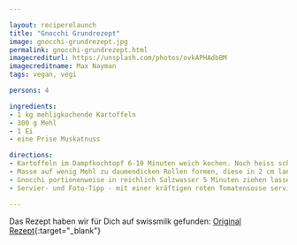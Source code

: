 ```yaml
---

layout: reciperelaunch
title: "Gnocchi Grundrezept"
image: gnocchi-grundrezept.jpg
permalink: gnocchi-grundrezept.html
imagecrediturl: https://unsplash.com/photos/ovkAPHAdbBM
imagecreditname: Max Nayman
tags: vegan, vegi

persons: 4

ingredients:
- 1 kg mehligkochende Kartoffeln
- 300 g Mehl
- 1 Ei
- eine Prise Muskatnuss

directions:
- Kartoffeln im Dampfkochtopf 6-10 Minuten weich kochen. Noch heiss schälen und durch das Passe-vite treiben. Restliche Zutaten darunterrühren. Bei Bedarf noch so viel Mehl beifügen, bis der Teig nicht mehr an den Händen klebt.
- Masse auf wenig Mehl zu daumendicken Rollen formen, diese in 2 cm lange Stücke schneiden. Nach Belieben mit dem Daumen über eine Gabel rollen, so dass auf der einen Seite ein Rillenmuster und auf der anderen Seite eine Delle entsteht. Auf ein bemehltes Küchentuch legen.
- Gnocchi portionenweise in reichlich Salzwasser 5 Minuten ziehen lassen, bis sie an die Oberfläche steigen. Mit einer Schaumkelle herausnehmen, abtropfen lassen und warm stellen.
- Servier- und Foto-Tipp - mit einer kräftigen roten Tomatensosse servieren und bei Tageslicht den Teller von oben fotografieren.

---
```


Das Rezept haben wir für Dich auf swissmilk gefunden: [Original Rezept](
https://www.swissmilk.ch/de/rezepte-kochideen/rezepte/LM201001_65_A/gnocchi/){:target="_blank"}